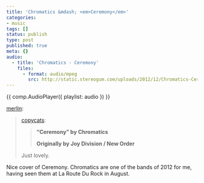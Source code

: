 ```yaml
---
title: 'Chromatics &mdash; <em>Ceremony</em>'
categories:
- music
tags: []
status: publish
type: post
published: true
meta: {}
audio:
  - title: 'Chromatics - Ceremony'
    files:
      - format: audio/mpeg
        src: http://static.stereogum.com/uploads/2012/12/Chromatics-Ceremony-New-Order-cover.mp3
---
```


{{ comp.AudioPlayer({ playlist: audio }) }}

<p><a href="http://www.kungfugrippe.com/post/37199560336/copycats-ceremony-by-chromatics-originally" class="tumblr_blog">merlin</a>:</p>

<blockquote>
<p><a class="tumblr_blog" href="http://copycats.tumblr.com/post/37144785197/ceremony-by-chromatics-originally-by-joy">copycats</a>:</p>
<blockquote>
<p><strong>“Ceremony” by Chromatics </strong></p>
<p><strong>Originally by Joy Division / New Order</strong></p>
</blockquote>


<p>Just lovely.</p>
</blockquote>

<p>Nice cover of Ceremony. Chromatics are one of the bands of 2012 for me, having seen them at La Route Du Rock in August.</p>

